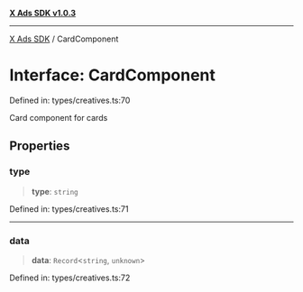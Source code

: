 [**X Ads SDK v1.0.3**](../README.md)

***

[X Ads SDK](../globals.md) / CardComponent

# Interface: CardComponent

Defined in: types/creatives.ts:70

Card component for cards

## Properties

### type

> **type**: `string`

Defined in: types/creatives.ts:71

***

### data

> **data**: `Record`\<`string`, `unknown`\>

Defined in: types/creatives.ts:72

